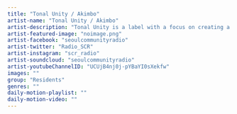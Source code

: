 ```yaml
---
title: "Tonal Unity / Akimbo"	
artist-name: "Tonal Unity / Akimbo"	
artist-description: "Tonal Unity is a label with a focus on creating a new spin of traditional sound palettes, embracing what has passed yet keeping it current by pushing it forward with the help of label founder Akimbo’s unique selection and production. Catch his excellent blend of tradition and forward facing dance music, including Disco, House, Dub, Reggae, and sounds from across the globe."	
artist-featured-image: "noimage.png"	
artist-facebook: "seoulcommunityradio"	
artist-twitter: "Radio_SCR"	
artist-instagram: "scr_radio"	
artist-soundcloud: "seoulcommunityradio"	
artist-youtubeChannelID: "UCUjB4nj0j-pYBaYI0sXekfw"	
images: ""	
group: "Residents"	
genres: ""	
daily-motion-playlist: ""	
daily-motion-video: ""		
---
```


